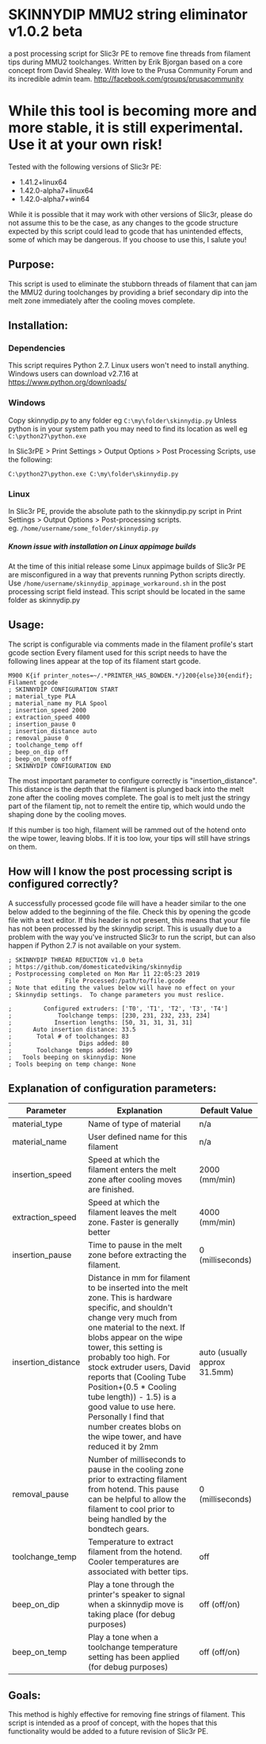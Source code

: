 # SKINNYDIP MMU2 string eliminator v1.0.2 beta
a post processing script for Slic3r PE to remove fine threads from filament tips during MMU2 toolchanges.
Written by Erik Bjorgan based on a core concept from David Shealey.
With love to the Prusa Community Forum and its incredible admin team.
http://facebook.com/groups/prusacommunity

# While this tool is becoming more and more stable, it is still experimental.  Use it at your own risk! 
Tested with the following versions of Slic3r PE:
* 1.41.2+linux64
* 1.42.0-alpha7+linux64
* 1.42.0-alpha7+win64

While it is possible that it may work with other versions of Slic3r, please do not assume this to be the case, as any changes to the gcode structure expected by this script could lead to gcode that has unintended effects, some of which may be dangerous.   If you choose to use this, I salute you!

## Purpose:
This script is used to eliminate the stubborn threads of filament that
can jam the MMU2 during toolchanges  by providing a brief secondary dip
into the melt zone immediately after the cooling moves complete.   

## Installation:
### Dependencies
This script requires Python 2.7.  Linux users won't need to install anything.  Windows users can download v2.7.16 at https://www.python.org/downloads/ 

### Windows
Copy skinnydip.py to any folder eg ```C:\my\folder\skinnydip.py```
Unless python is in your system path you may need to find its location as well eg ```C:\python27\python.exe```

In Slic3rPE > Print Settings > Output Options > Post Processing Scripts, use the following:

```C:\python27\python.exe C:\my\folder\skinnydip.py```



### Linux
In Slic3r PE, provide the absolute path to the skinnydip.py script in Print Settings > Output Options > Post-processing scripts.   
eg.  ```/home/username/some_folder/skinnydip.py```
##### Known issue with installation on Linux appimage builds
At the time of this initial release some Linux appimage builds of Slic3r PE are misconfigured in a way that prevents running Python scripts directly.  Use ```/home/username/skinnydip_appimage_workaround.sh``` in the post processing script field instead.  This script should be located in the same folder as skinnydip.py

## Usage:
The script is configurable via comments made in the filament profile's start gcode section 
Every filament used for this script needs to have the following lines appear at the top of its filament start gcode.

```
M900 K{if printer_notes=~/.*PRINTER_HAS_BOWDEN.*/}200{else}30{endif}; Filament gcode
; SKINNYDIP CONFIGURATION START
; material_type PLA
; material_name my PLA Spool
; insertion_speed 2000 
; extraction_speed 4000
; insertion_pause 0 
; insertion_distance auto 
; removal_pause 0
; toolchange_temp off
; beep_on_dip off
; beep_on_temp off
; SKINNYDIP CONFIGURATION END
```
The most important parameter to configure correctly is "insertion_distance".  This distance is the depth that the filament is plunged back into the melt zone after the cooling moves complete.  The goal is to melt just the stringy part of the filament tip, not to remelt the entire tip, which would undo the shaping done by the cooling moves.   

If this number is too high, filament will be rammed out of the hotend onto the wipe tower, leaving blobs.   If it is too low, your tips will still have strings on them.


## How will I know the post processing script is configured correctly?
A successfully processed gcode file will have a header similar to the one below added to the beginning of the file.  Check this by opening the gcode file with a text editor.    If this header is not present, this means that your file has not been processed by the skinnydip script.  This is usually due to a problem with the way you've instructed Slic3r to run the script, but can also happen if Python 2.7 is not available on your system.

```
; SKINNYDIP THREAD REDUCTION v1.0 beta
; https://github.com/domesticatedviking/skinnydip
; Postprocessing completed on Mon Mar 11 22:05:23 2019
;               File Processed:/path/to/file.gcode
; Note that editing the values below will have no effect on your
; Skinnydip settings.  To change parameters you must reslice.

;         Configured extruders: ['T0', 'T1', 'T2', 'T3', 'T4']
;             Toolchange temps: [230, 231, 232, 233, 234]
;            Insertion lengths: [50, 31, 31, 31, 31]
;      Auto insertion distance: 33.5
;       Total # of toolchanges: 83
;                   Dips added: 80
;       Toolchange temps added: 199
;   Tools beeping on skinnydip: None
; Tools beeping on temp change: None

```

## Explanation of configuration parameters:
|Parameter          |Explanation                                              |Default Value |
|--------------------|----------------------------------------------------------|---------------|
material_type     | Name of type of material                                    | n/a
material_name     | User defined name for this filament                         | n/a
insertion_speed   | Speed at which the filament enters the melt zone after cooling moves are finished. | 2000 (mm/min)
extraction_speed  | Speed at which the filament leaves the melt zone.  Faster is generally better | 4000 (mm/min)           
insertion_pause   | Time to pause in the melt zone before extracting the filament.| 0 (milliseconds) |
insertion_distance| Distance in mm for filament to be inserted into the melt zone.  This is hardware specific, and shouldn't change very much from one material to the next.  If blobs appear on the wipe tower, this setting is probably too high. For stock extruder users, David reports that  (Cooling Tube Position+(0.5 * Cooling tube length)) - 1.5) is a good value to use here.  Personally I find that number creates blobs on the wipe tower, and have reduced it by 2mm  | auto (usually approx 31.5mm)
removal_pause     | Number of milliseconds to pause in the cooling zone prior to extracting filament from hotend.  This pause can be helpful to allow the filament to cool prior to being handled by the bondtech gears. |  0 (milliseconds)
toolchange_temp   | Temperature to extract filament from the hotend.  Cooler temperatures are associated with better tips. | off
beep_on_dip       | Play a tone through the printer's speaker to signal when a skinnydip move is taking place (for debug purposes) |off (off/on)  |
beep_on_temp      | Play a tone when a toolchange temperature setting has been applied (for debug purposes)  | off (off/on)|
                  
## Goals:
This method is highly effective for removing fine strings of filament.
This script is intended as a proof of concept, with the hopes that this
functionality would be added to a future revision of Slic3r PE.





